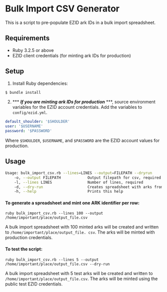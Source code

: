 # Bulk Import CSV Generator

This is a script to pre-populate EZID ark IDs in a bulk import spreadsheet.

## Requirements
* Ruby 3.2.5 or above
* EZID client credentials (for minting ark IDs for production)

## Setup

1. Install Ruby dependencies:

  ```bash 
  $ bundle install
  ```

2. *** ***If you are minting ark IDs for production*** ***, source environment variables for the EZID account credentials. Add the variables to `config/ezid.yml`.

  ```yml
  default_shoulder: '$SHOULDER'
  user: '$USERNAME'
  password: '$PASSWORD'
  ```

  Where `$SHOULDER`, `$USERNAME`, and `$PASSWORD` are the EZID account values for production.

## Usage

```bash
Usage: bulk_import_csv.rb --lines=LINES --output=FILEPATH --dryrun
    -o, --output FILEPATH            Output filepath for csv, required
    -l, --lines LINES                Number of lines, required
    -d, --dry-run                    Creates spreadsheet with arks from EZID Test API
    -h, --help                       Prints this help
```

#### To generate a spreadsheet and mint one ARK identifier per row:
```
ruby bulk_import_csv.rb --lines 100 --output /home/important/place/output_file.csv
```

A bulk import spreadsheet with 100 minted arks will be created and written to `/home/important/place/output_file.
csv`. The arks will be minted with production credentials.

#### To test the script:
```
ruby bulk_import_csv.rb --lines 5 --output /home/important/place/output_file.csv --dry-run
```

A bulk import spreadsheet with 5 test arks will be created and written to `/home/important/place/output_file.csv`. The arks will be minted using the public test EZID credentials.
